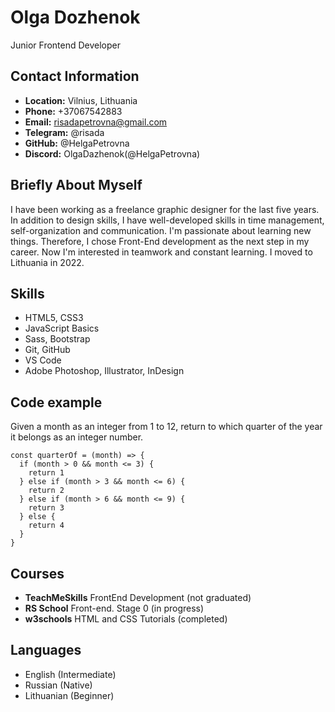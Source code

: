 # **Olga Dozhenok**
Junior Frontend Developer



**Contact Information**
---


* **Location:** Vilnius, Lithuania
* **Phone:** +37067542883
* **Email:** risadapetrovna@gmail.com
* **Telegram:** @risada
* **GitHub:** @HelgaPetrovna
* **Discord:** OlgaDazhenok(@HelgaPetrovna)


**Briefly About Myself**
---

I have been working as a freelance graphic designer for the last five years. In addition to design skills, I have well-developed skills in time management, self-organization and communication. I'm passionate about learning new things. Therefore, I chose Front-End development as the next step in my career. Now I'm interested in teamwork and constant learning. I moved to Lithuania in 2022.



**Skills**
---

* HTML5, CSS3
* JavaScript Basics
* Sass, Bootstrap
* Git, GitHub
* VS Code
* Adobe Photoshop, Illustrator, InDesign


**Code example**
---

Given a month as an integer from 1 to 12, return to which quarter of the year it belongs as an integer number.

```
const quarterOf = (month) => {
  if (month > 0 && month <= 3) {
    return 1
  } else if (month > 3 && month <= 6) {
    return 2
  } else if (month > 6 && month <= 9) {
    return 3
  } else {
    return 4
  }
}
```


**Courses**
---


* **TeachMeSkills** FrontEnd Development (not graduated)
* **RS School** Front-end. Stage 0 (in progress)
* **w3schools** HTML and CSS Tutorials (completed)


**Languages**
---

* English (Intermediate)
* Russian (Native)
* Lithuanian (Beginner)